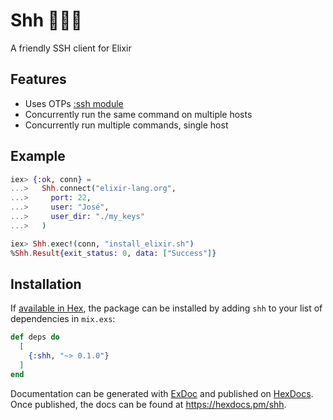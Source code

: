 # Shh 🤫🤫🤫

A friendly SSH client for Elixir

## Features
* Uses OTPs [:ssh module](https://www.erlang.org/doc/man/ssh)
* Concurrently run the same command on multiple hosts
* Concurrently run multiple commands, single host

## Example

``` elixir
iex> {:ok, conn} =
...>   Shh.connect("elixir-lang.org",
...>     port: 22,
...>     user: "José",
...>     user_dir: "./my_keys"
...>   )

iex> Shh.exec!(conn, "install_elixir.sh")
%Shh.Result{exit_status: 0, data: ["Success"]}
```

## Installation

If [available in Hex](https://hex.pm/docs/publish), the package can be installed
by adding `shh` to your list of dependencies in `mix.exs`:

```elixir
def deps do
  [
    {:shh, "~> 0.1.0"}
  ]
end
```

Documentation can be generated with [ExDoc](https://github.com/elixir-lang/ex_doc)
and published on [HexDocs](https://hexdocs.pm). Once published, the docs can
be found at <https://hexdocs.pm/shh>.

